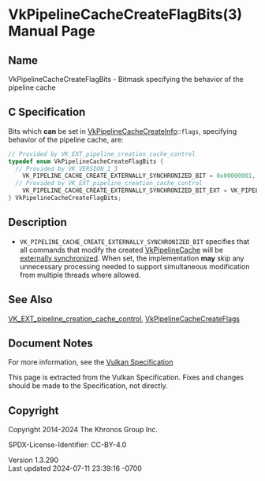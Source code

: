 # VkPipelineCacheCreateFlagBits(3) Manual Page

## Name

VkPipelineCacheCreateFlagBits - Bitmask specifying the behavior of the
pipeline cache



## <a href="#_c_specification" class="anchor"></a>C Specification

Bits which **can** be set in
[VkPipelineCacheCreateInfo](https://registry.khronos.org/vulkan/specs/1.3-extensions/man/html/VkPipelineCacheCreateInfo.html)::`flags`,
specifying behavior of the pipeline cache, are:

``` c
// Provided by VK_EXT_pipeline_creation_cache_control
typedef enum VkPipelineCacheCreateFlagBits {
  // Provided by VK_VERSION_1_3
    VK_PIPELINE_CACHE_CREATE_EXTERNALLY_SYNCHRONIZED_BIT = 0x00000001,
  // Provided by VK_EXT_pipeline_creation_cache_control
    VK_PIPELINE_CACHE_CREATE_EXTERNALLY_SYNCHRONIZED_BIT_EXT = VK_PIPELINE_CACHE_CREATE_EXTERNALLY_SYNCHRONIZED_BIT,
} VkPipelineCacheCreateFlagBits;
```

## <a href="#_description" class="anchor"></a>Description

- `VK_PIPELINE_CACHE_CREATE_EXTERNALLY_SYNCHRONIZED_BIT` specifies that
  all commands that modify the created
  [VkPipelineCache](https://registry.khronos.org/vulkan/specs/1.3-extensions/man/html/VkPipelineCache.html) will be <a
  href="https://registry.khronos.org/vulkan/specs/1.3-extensions/html/vkspec.html#fundamentals-threadingbehavior"
  target="_blank" rel="noopener">externally synchronized</a>. When set,
  the implementation **may** skip any unnecessary processing needed to
  support simultaneous modification from multiple threads where allowed.

## <a href="#_see_also" class="anchor"></a>See Also

[VK_EXT_pipeline_creation_cache_control](https://registry.khronos.org/vulkan/specs/1.3-extensions/man/html/VK_EXT_pipeline_creation_cache_control.html),
[VkPipelineCacheCreateFlags](https://registry.khronos.org/vulkan/specs/1.3-extensions/man/html/VkPipelineCacheCreateFlags.html)

## <a href="#_document_notes" class="anchor"></a>Document Notes

For more information, see the <a
href="https://registry.khronos.org/vulkan/specs/1.3-extensions/html/vkspec.html#VkPipelineCacheCreateFlagBits"
target="_blank" rel="noopener">Vulkan Specification</a>

This page is extracted from the Vulkan Specification. Fixes and changes
should be made to the Specification, not directly.

## <a href="#_copyright" class="anchor"></a>Copyright

Copyright 2014-2024 The Khronos Group Inc.

SPDX-License-Identifier: CC-BY-4.0

Version 1.3.290  
Last updated 2024-07-11 23:39:16 -0700
